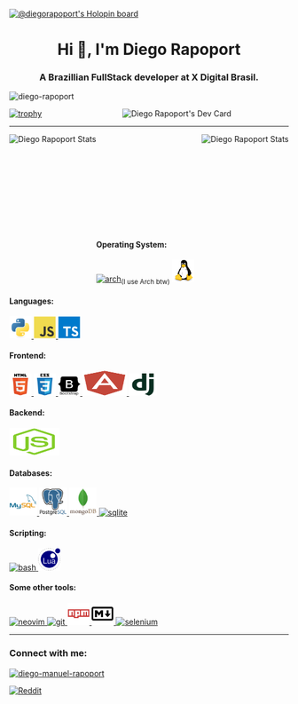 [![@diegorapoport's Holopin board](https://holopin.io/api/user/board?user=diegorapoport)](https://holopin.io/@diegorapoport)
<h1 align="center">Hi 👋, I'm Diego Rapoport</h1>
<h3 align="center">A Brazillian FullStack developer at X Digital Brasil.</h3>
<p> <img src="https://komarev.com/ghpvc/?username=diego-rapoport&label=Profile%20views&color=0e75b6&style=flat" alt="diego-rapoport" /></p>
<a href="https://app.daily.dev/dinhego"><img src="https://api.daily.dev/devcards/5aa05ef0ae3043458c80a66d85b344cb.png?r=ak2" align="right" width="300" alt="Diego Rapoport's Dev Card"/></a>

[![trophy](https://github-profile-trophy.vercel.app/?username=diego-rapoport&theme=onedark&column=4&theme=darkhub&margin-w=7&margin-h=5&no-bg=true)](https://github.com/ryo-ma/github-profile-trophy)

<!-- [![Open Source Love](https://badges.frapsoft.com/os/v1/open-source.png?v=103)](https://github.com/ellerbrock/open-source-badges/) -->
<!-- <p align="right">Currently learning:
  <a href="https://reactjs.org/" target="_blank"> <img src="https://img.icons8.com/plasticine/344/react.png" alt="react" width="40" height="40"/> </a>
</p> -->

---

<a href="https://github-readme-stats-diego-rapoport.vercel.app"><img align="left" alt="Diego Rapoport Stats" src="https://github-readme-stats-diego-rapoport.vercel.app//api?username=diego-rapoport&show_icons=true&theme=radical&count_private=true" height="250"/></a>
<img align="right" alt="Diego Rapoport Stats" src="https://github-readme-stats-diego-rapoport.vercel.app//api/top-langs/?username=diego-rapoport&theme=radical&hide=css,shell,html,vim)](https://github.com/anuraghazra/github-readme-stats" height="300"/>
<br>
<br>
<br>
<br>
<br>
<br>
<br>
<br>
<br>
<br>
<div align="left">
    <h4>Operating System:</h4>
    <a href="https://archlinux.org/" target="_blank"> <img src="https://img.icons8.com/external-tal-revivo-shadow-tal-revivo/344/external-arch-linux-composed-of-nonfree-and-open-source-software-logo-shadow-tal-revivo.png" alt="arch" width="90" height="80"/></a><sub>(I use Arch btw)</sub>
    <a href="https://www.linux.org/" target="_blank"> <img src="https://raw.githubusercontent.com/devicons/devicon/master/icons/linux/linux-original.svg" alt="linux" width="40" height="40"/> </a> 
    <br>
    <h4>Languages:</h4>
    <a href="https://www.python.org" target="_blank"> <img src="https://raw.githubusercontent.com/devicons/devicon/master/icons/python/python-original.svg" alt="python" width="40" height="40"/> </a>
    <a href="https://www.javascript.com/" target="_blank"> <img src="https://raw.githubusercontent.com/devicons/devicon/master/icons/javascript/javascript-original.svg" alt="javascript" width="40" height="40"/> </a>
    <a href="https://www.typescriptlang.org/" target="_blank"> <img src="https://raw.githubusercontent.com/devicons/devicon/master/icons/typescript/typescript-original.svg" alt="typescript" width="40" height="40"/> </a>
    <br>
    <h4>Frontend:</h4>
    <a href="https://www.w3.org/html/" target="_blank"> <img src="https://raw.githubusercontent.com/devicons/devicon/master/icons/html5/html5-original-wordmark.svg" alt="html5" width="40" height="40"/> </a>
    <a href="https://www.w3.org/html/" target="_blank"> <img src="https://raw.githubusercontent.com/devicons/devicon/master/icons/css3/css3-original-wordmark.svg" alt="css3" width="40" height="40"/> </a> 
    <a href="https://getbootstrap.com" target="_blank"> <img src="https://raw.githubusercontent.com/devicons/devicon/master/icons/bootstrap/bootstrap-plain-wordmark.svg" alt="bootstrap" width="40" height="35"/> </a>
    <a href="https://angular.io/" target="_blank"> <img src="https://github.com/devicons/devicon/blob/master/icons/angularjs/angularjs-plain.svg" alt="angular" width="80" height="45"/> </a>
    <a href="https://www.djangoproject.com/" target="_blank"> <img src="https://github.com/devicons/devicon/blob/master/icons/django/django-plain.svg" alt="django" width="50" height="40"/> </a>
    <br>
    <h4>Backend:</h4>
    <a href="https://nodejs.org/en/" target="_blank"> <img src="https://github.com/devicons/devicon/blob/master/icons/nodejs/nodejs-original.svg" alt="nodejs" width="90" height="50"/> </a>
    <h4>Databases:</h4>
    <a href="https://www.mysql.com/" target="_blank"> <img src="https://raw.githubusercontent.com/devicons/devicon/master/icons/mysql/mysql-original-wordmark.svg" alt="mysql" width="50" height="50"/> </a> 
    <a href="https://www.postgresql.org" target="_blank"> <img src="https://raw.githubusercontent.com/devicons/devicon/master/icons/postgresql/postgresql-original-wordmark.svg" alt="postgresql" width="50" height="50"/> </a>
    <a href="https://www.mongodb.com/" target="_blank"> <img src="https://raw.githubusercontent.com/devicons/devicon/master/icons/mongodb/mongodb-original-wordmark.svg" alt="mongodb" width="50" height="50"/> </a> 
    <a href="https://www.sqlite.org/" target="_blank"> <img src="https://www.vectorlogo.zone/logos/sqlite/sqlite-icon.svg" alt="sqlite" width="50" height="50"/> </a>
    <br>
    <h4>Scripting:</h4>
    <a href="https://www.gnu.org/software/bash/" target="_blank"> <img src="https://www.vectorlogo.zone/logos/gnu_bash/gnu_bash-icon.svg" alt="bash" width="40" height="40"/> </a>
    <a href="https://www.lua.org/" target="_blank"> <img src="https://raw.githubusercontent.com/devicons/devicon/master/icons/lua/lua-original-wordmark.svg" alt="lua" width="40" height="40"/> </a> 
    <br>
    <h4>Some other tools:</h4>
    <a href="http://neovim.io/" target="_blank"> <img src="https://symbols.getvecta.com/stencil_89/32_neovim.6d40503327.svg" alt="neovim" width="80" height="50"/> </a>
    <a href="https://git-scm.com/" target="_blank"> <img src="https://www.vectorlogo.zone/logos/git-scm/git-scm-icon.svg" alt="git" width="40" height="40"/> </a>
    <a href="https://www.npmjs.com/" target="_blank"> <img src="https://raw.githubusercontent.com/devicons/devicon/master/icons/npm/npm-original-wordmark.svg" alt="npm" width="40" height="40"/> </a>
    <a href="https://www.markdownguide.org/" target="_blank"> <img src="https://raw.githubusercontent.com/devicons/devicon/master/icons/markdown/markdown-original.svg" alt="markdown" width="40" height="40"/> </a>
    <a href="https://www.selenium.dev" target="_blank"> <img src="https://raw.githubusercontent.com/detain/svg-logos/780f25886640cef088af994181646db2f6b1a3f8/svg/selenium-logo.svg" alt="selenium" width="40" height="40"/> </a>
</div>

---

<h3 align="left">Connect with me:</h3>
<p align="left">
<a href="https://linkedin.com/in/diego-manuel-rapoport" target="blank"><img align="center" src="https://raw.githubusercontent.com/rahuldkjain/github-profile-readme-generator/master/src/images/icons/Social/linked-in-alt.svg" alt="diego-manuel-rapoport" height="30" width="40" /></a>
<!-- <a href="https://instagram.com/diegorapouopote" target="blank"><img align="center" src="https://raw.githubusercontent.com/rahuldkjain/github-profile-readme-generator/master/src/images/icons/Social/instagram.svg" alt="diegorapouopote" height="30" width="40" /></a> -->

<a href="https://www.reddit.com/user/diego_rapoport" /><img aling="center" src="https://img.shields.io/reddit/user-karma/combined/diego_rapoport?logo=Reddit&style=social" alt="Reddit" /></a>
</p>
